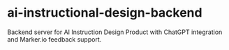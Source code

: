 # ai-instructional-design-backend
Backend server for AI Instruction Design Product with ChatGPT integration and Marker.io feedback support.
